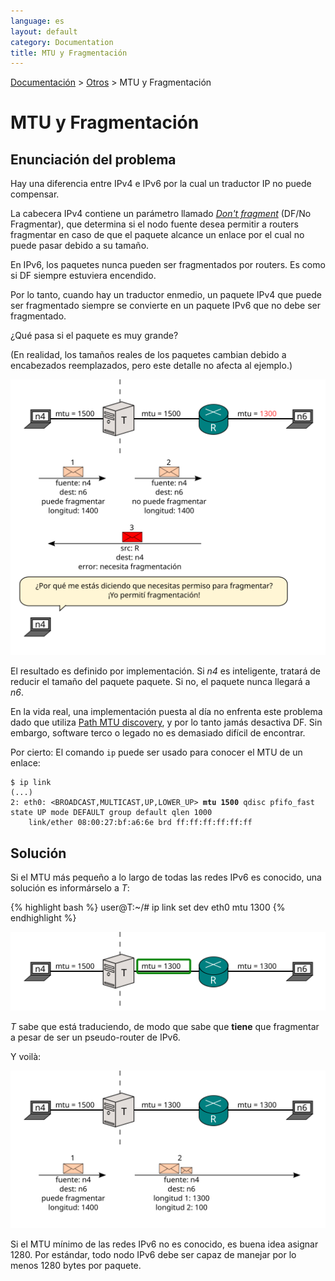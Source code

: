 ```yaml
---
language: es
layout: default
category: Documentation
title: MTU y Fragmentación
---
```


[Documentación](documentation.html) > [Otros](documentation.html#otros) > MTU y Fragmentación

# MTU y Fragmentación

## Enunciación del problema

Hay una diferencia entre IPv4 e IPv6 por la cual un traductor IP no puede compensar.

La cabecera IPv4 contiene un parámetro llamado [_Don't fragment_](http://en.wikipedia.org/wiki/IPv4#Packet_structure) (DF/No Fragmentar), que determina si el nodo fuente desea permitir a routers fragmentar en caso de que el paquete alcance un enlace por el cual no puede pasar debido a su tamaño.

En IPv6, los paquetes nunca pueden ser fragmentados por routers. Es como si DF siempre estuviera encendido.

Por lo tanto, cuando hay un traductor enmedio, un paquete IPv4 que puede ser fragmentado siempre se convierte en un paquete IPv6 que no debe ser fragmentado.

¿Qué pasa si el paquete es muy grande?

(En realidad, los tamaños reales de los paquetes cambian debido a encabezados reemplazados, pero este detalle no afecta al ejemplo.)

![Fig.1 - flujo MTU fallido](../images/flow/mtu-frag-fail-es.svg "Fig.1 - flujo MTU fallido")

El resultado es definido por implementación. Si _n4_ es inteligente, tratará de reducir el tamaño del paquete paquete. Si no, el paquete nunca llegará a _n6_.

En la vida real, una implementación puesta al día no enfrenta este problema dado que utiliza [Path MTU discovery](http://en.wikipedia.org/wiki/Path_MTU_Discovery), y por lo tanto jamás desactiva DF. Sin embargo, software terco o legado no es demasiado difícil de encontrar.

Por cierto: El comando `ip` puede ser usado para conocer el MTU de un enlace:

<div class="highlight"><pre><code class="bash">$ ip link
(...)
2: eth0: &lt;BROADCAST,MULTICAST,UP,LOWER_UP&gt; <strong>mtu 1500</strong> qdisc pfifo_fast state UP mode DEFAULT group default qlen 1000
    link/ether 08:00:27:bf:a6:6e brd ff:ff:ff:ff:ff:ff
</code></pre></div>

## Solución

Si el MTU más pequeño a lo largo de todas las redes IPv6 es conocido, una solución es informárselo a _T_:

{% highlight bash %}
user@T:~/# ip link set dev eth0 mtu 1300
{% endhighlight %}

![Fig.2 - Reducido el MTU de T-R](../images/network/mtu-frag.svg "Fig.2 - Reducido el MTU de T-R")

_T_ sabe que está traduciendo, de modo que sabe que **tiene** que fragmentar a pesar de ser un pseudo-router de IPv6.

Y voilà:

![Fig.3 - MTU flow succeeds](../images/flow/mtu-frag-success-es.svg)

Si el MTU mínimo de las redes IPv6 no es conocido, es buena idea asignar 1280. Por estándar, todo nodo IPv6 debe ser capaz de manejar por lo menos 1280 bytes por paquete.

